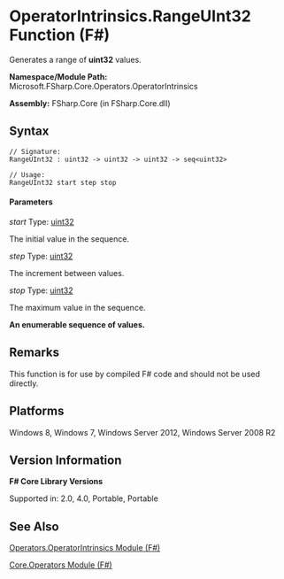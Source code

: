 # OperatorIntrinsics.RangeUInt32 Function (F#)

Generates a range of **uint32** values.

**Namespace/Module Path:** Microsoft.FSharp.Core.Operators.OperatorIntrinsics

**Assembly:** FSharp.Core (in FSharp.Core.dll)


## Syntax

```
// Signature:
RangeUInt32 : uint32 -> uint32 -> uint32 -> seq<uint32>

// Usage:
RangeUInt32 start step stop
```

#### Parameters
*start*
Type: [uint32](http://msdn.microsoft.com/en-us/library/02aea3e2-e400-453a-a681-3a657afe1825)


The initial value in the sequence.


*step*
Type: [uint32](http://msdn.microsoft.com/en-us/library/02aea3e2-e400-453a-a681-3a657afe1825)


The increment between values.


*stop*
Type: [uint32](http://msdn.microsoft.com/en-us/library/02aea3e2-e400-453a-a681-3a657afe1825)


The maximum value in the sequence.



**An enumerable sequence of values.**
## Remarks
This function is for use by compiled F# code and should not be used directly.


## Platforms
Windows 8, Windows 7, Windows Server 2012, Windows Server 2008 R2


## Version Information
**F# Core Library Versions**

Supported in: 2.0, 4.0, Portable, Portable




## See Also
[Operators.OperatorIntrinsics Module &#40;F&#35;&#41;](Operators.OperatorIntrinsics+Module+%28FSharp%29.md)

[Core.Operators Module &#40;F&#35;&#41;](Core.Operators+Module+%28FSharp%29.md)

